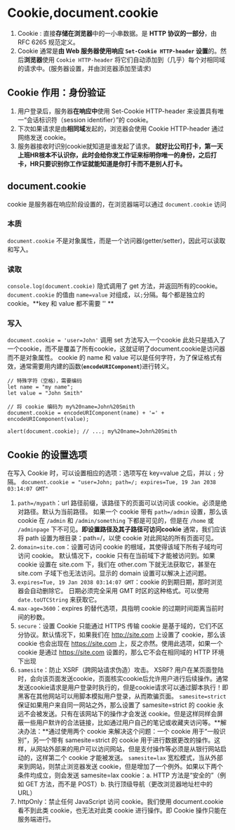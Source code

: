 # Cookie,document.cookie
1. Cookie : 直接**存储在浏览器**中的一小串数据。是 **HTTP 协议的一部分**，由 RFC 6265 规范定义。
2. Cookie 通常是**由 Web 服务器使用响应 `Set-Cookie HTTP-header` 设置**的。然后**浏览器**使用 `Cookie HTTP-header` 将它们自动添加到（几乎）每个对相同域的请求中。(服务器设置，并由浏览器添加至请求)

## Cookie 作用：身份验证
1. 用户登录后，服务器**在响应中**使用 Set-Cookie HTTP-header 来设置具有唯一“会话标识符（session identifier）”的 cookie。
2. 下次如果请求是由**相同域**发起的，浏览器会使用 Cookie HTTP-header 通过网络发送 cookie。
3. 服务器接收时识别cookie就知道是谁发起了请求。
**就好比公司打卡，第一天上班HR根本不认识你，此时会给你发工作证来标明你唯一的身份，之后打卡，HR只要识别你工作证就能知道是你打卡而不是别人打卡。**

## document.cookie
cookie 是服务器在响应阶段设置的，在浏览器端可以通过 `document.cookie` 访问
### 本质
`document.cookie` 不是对象属性，而是一个访问器(getter/setter)，因此可以读取和写入。

### 读取
`console.log(document.cookie)` 隐式调用了 get 方法，并返回所有的cookie。
`document.cookie` 的值由 `name=value` 对组成，以`;`分隔。每个都是独立的 cookie。**key 和 value 都不需要 '' **

### 写入
`document.cookie = 'user=John'` 调用 set 方法写入一个cookie
此处只是插入了一个cookie，而不是覆盖了所有cookie，这就证明了document.cookie是访问器而不是对象属性。
cookie 的 name 和 value 可以是任何字符，为了保证格式有效，通常需要用内建的函数(**`encodeURIComponent`**)进行转义。
```
// 特殊字符（空格），需要编码
let name = "my name";
let value = "John Smith"

// 将 cookie 编码为 my%20name=John%20Smith
document.cookie = encodeURIComponent(name) + '=' + encodeURIComponent(value);

alert(document.cookie); // ...; my%20name=John%20Smith
```

## Cookie 的设置选项
在写入 Cookie 时，可以设置相应的选项：选项写在 key=value 之后，并以 `;` 分隔。
`document.cookie = "user=John; path=/; expires=Tue, 19 Jan 2038 03:14:07 GMT"`

1. `path=/mypath`：url 路径前缀，该路径下的页面可以访问该 cookie。必须是绝对路径。默认为当前路径。
如果一个 cookie 带有 `path=/admin` 设置，那么该 cookie 在 `/admin` 和 `/admin/something` 下都是可见的，但是在 `/home` 或 `/adminpage` 下不可见。**即设置路径及其子路径可访问cookie**
通常，我们应该将 path 设置为根目录：path=/，以使 cookie 对此网站的所有页面可见。
2. `domain=site.com`：设置可访问 cookie 的根域，其使得该域下所有子域均可访问 cookie。
默认情况下，cookie 只有在当前域下才能被访问到。如果 cookie 设置在 site.com 下，我们在 other.com 下就无法获取它，甚至在 site.com 子域下也无法访问。显示的 domain 设置可以解决上述问题。
3. `expires=Tue, 19 Jan 2038 03:14:07 GMT`：cookie 的到期日期，那时浏览器会自动删除它。
日期必须完全采用 GMT 时区的这种格式。可以使用 `date.toUTCString` 来获取它。
4. `max-age=3600`：expires 的替代选项，具指明 cookie 的过期时间距离当前时间的秒数。
5. `secure`：设置 Cookie 只能通过 HTTPS 传输
cookie 是基于域的，它们不区分协议。默认情况下，如果我们在 http://site.com 上设置了 cookie，那么该 cookie 也会出现在 https://site.com 上，反之亦然。使用此选项，如果一个 cookie 是通过 https://site.com 设置的，那么它不会在相同域的 HTTP 环境下出现
6. `samesite`：防止 XSRF（跨网站请求伪造）攻击。
XSRF? 用户在某页面登陆时，会向该页面发送cookie，页面核实cookie后允许用户进行后续操作。通常发送cookie请求是用户登录时执行的，但是cookie请求可以通过脚本执行！即黑客在其他网站可以用脚本模拟用户登录，从而欺骗页面。
`samesite=strict` 保证如果用户来自同一网站之外，那么设置了 samesite=strict 的 cookie 永远不会被发送。只有在该网站下的操作才会发送 cookie。但是这样同样会屏蔽一些用户默许的合法链接，比如通过用户自己的笔记或收藏夹访问等。**解决办法：**通过使用两个 cookie 来解决这个问题：一个 cookie 用于“一般识别”，另一个带有 samesite=strict 的 cookie 用于进行数据更改的操作。这样，从网站外部来的用户可以访问网站，但是支付操作等必须是从银行网站启动的，这样第二个 cookie 才能被发送。
`samesite=lax` 宽松模式，当从外部来到网站，则禁止浏览器发送 cookie，但是增加了一个例外。如果以下两个条件均成立，则会发送 samesite=lax cookie：a. HTTP 方法是“安全的”（例如 GET 方法，而不是 POST）b. 执行顶级导航（更改浏览器地址栏中的 URL）
7. httpOnly：禁止任何 JavaScript 访问 cookie。我们使用 document.cookie 看不到此类 cookie，也无法对此类 cookie 进行操作。即 Cookie 操作只能在服务端进行。